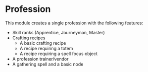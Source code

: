 # Profession

This module creates a single profession with the following features:

- Skill ranks (Apprentice, Journeyman, Master)
- Crafting recipes
  - A basic crafting recipe
  - A recipe requiring a totem
  - A recipe requiring a spell focus object
- A profession trainer/vendor
- A gathering spell and a basic node
